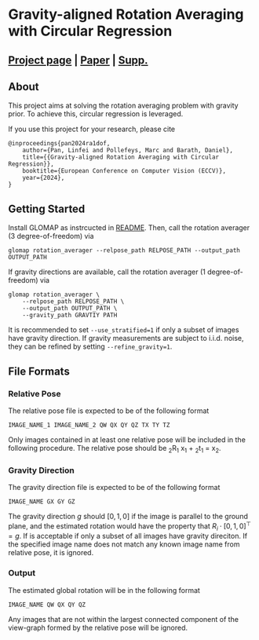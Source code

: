 # Gravity-aligned Rotation Averaging with Circular Regression 

[Project page](https://lpanaf.github.io/eccv24_ra1dof/) | [Paper](https://www.ecva.net/papers/eccv_2024/papers_ECCV/papers/05651.pdf) | [Supp.](https://lpanaf.github.io/assets/pdf/eccv24_ra1dof_sm.pdf)
---

## About

This project aims at solving the rotation averaging problem with gravity prior. 
To achieve this, circular regression is leveraged.

If you use this project for your research, please cite
```
@inproceedings{pan2024ra1dof,
    author={Pan, Linfei and Pollefeys, Marc and Barath, Daniel},
    title={{Gravity-aligned Rotation Averaging with Circular Regression}},
    booktitle={European Conference on Computer Vision (ECCV)},
    year={2024},
}
```

## Getting Started
Install GLOMAP as instrcucted in [README](../README.md).
Then, call the rotation averager (3 degree-of-freedom) via 
```
glomap rotation_averager --relpose_path RELPOSE_PATH --output_path OUTPUT_PATH
```

If gravity directions are available, call the rotation averager (1 degree-of-freedom) via
```
glomap rotation_averager \
    --relpose_path RELPOSE_PATH \
    --output_path OUTPUT_PATH \
    --gravity_path GRAVTIY PATH 
```
It is recommended to set `--use_stratified=1` if only a subset of images have gravity direction. 
If gravity measurements are subject to i.i.d. noise, they can be refined by setting `--refine_gravity=1`.


## File Formats
### Relative Pose
The relative pose file is expected to be of the following format
```
IMAGE_NAME_1 IMAGE_NAME_2 QW QX QY QZ TX TY TZ
```
Only images contained in at least one relative pose will be included in the following procedure.
The relative pose should be <sub>2</sub>R<sub>1</sub> x<sub>1</sub> + <sub>2</sub>t<sub>1</sub> = x<sub>2</sub>.

### Gravity Direction
The gravity direction file is expected to be of the following format
```
IMAGE_NAME GX GY GZ
```
The gravity direction $g$ should $[0, 1, 0]$ if the image is parallel to the ground plane, and the estimated rotation would have the property that $R_i \cdot [0, 1, 0]^\top = g$.
If is acceptable if only a subset of all images have gravity direciton.
If the specified image name does not match any known image name from relative pose, it is ignored.

### Output
The estimated global rotation will be in the following format
```
IMAGE_NAME QW QX QY QZ
```
Any images that are not within the largest connected component of the view-graph formed by the relative pose will be ignored.
